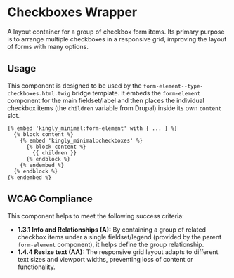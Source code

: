 # Checkboxes Wrapper

A layout container for a group of checkbox form items. Its primary purpose is to
arrange multiple checkboxes in a responsive grid, improving the layout of forms
with many options.

## Usage

This component is designed to be used by
the `form-element--type-checkboxes.html.twig` bridge template. It embeds
the `form-element` component for the main fieldset/label and then places the
individual checkbox items (the `children` variable from Drupal) inside its
own `content` slot.

```twig
{% embed 'kingly_minimal:form-element' with { ... } %}
  {% block content %}
    {% embed 'kingly_minimal:checkboxes' %}
      {% block content %}
        {{ children }}
      {% endblock %}
    {% endembed %}
  {% endblock %}
{% endembed %}
```

## WCAG Compliance

This component helps to meet the following success criteria:

- **1.3.1 Info and Relationships (A):** By containing a group of related
  checkbox items under a single fieldset/legend (provided by the
  parent `form-element` component), it helps define the group relationship.
- **1.4.4 Resize text (AA):** The responsive grid layout adapts to different
  text sizes and viewport widths, preventing loss of content or functionality.
